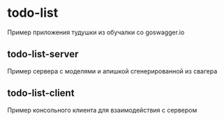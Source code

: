 # todo-list

Пример приложения тудушки из обучалки со goswagger.io

## todo-list-server

Пример сервера с моделями и апишкой сгенерированной из свагера

## todo-list-client

Пример консольного клиента для взаимодействия с сервером
